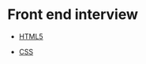 # Front end interview

- [HTML5](https://github.com/wangwenyue/fe8/issues/1)

- [CSS](https://github.com/wangwenyue/fe8/issues/2)
